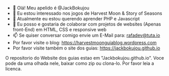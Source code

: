 - 👋 Olá! Meu apelido é @JackBokujou
- 👀 Eu estou interessado nos jogos de Harvest Moon & Story of Seasons
- 🌱 Atualmente eu estou querendo aprender PHP e Javascript
- 💞️ Eu posso e gostaria de colaborar com projetos de websites (Apenas front-End) em HTML, CSS e responsive web
- 📫 Se quiser conversar comigo envie um E-Mail para: rafadev@tuta.io
- Por favor visite o blog: https://harvestmoonguiablog.wordpress.com
- Por favor visite também o site dos guias: https://jackbokujou.github.io

O repositorio do Website dos guias estao em "Jackbokujou.github.io". Voce pode da uma olhada nele, baixar como zip ou clona-lo.
Por favor leia a licenca.
